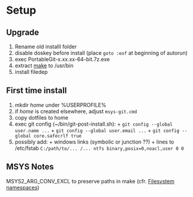 # Setup
## Upgrade
  1. Rename old installl folder
  2. disable doskey before install (place `goto :eof` at beginning of autorun)
  3. exec PortableGit-x.xx.xx-64-bit.7z.exe
  4. extract [make](https://sourceforge.net/projects/msys2/files/REPOS/MSYS2/x86_64/) to /usr/bin
  5. install filedep

## First time install
  1. mkdir *home* under %USERPROFILE%
  2. if *home* is created elsewhere, adjust `msys-git.cmd`
  3. copy dotfiles to home
  4. exec git config (~/bin/git-post-install.sh):
    + `git config --global user.name ...`
    + `git config --global user.email ...`
    + `git config --global core.safecrlf true`
  5. possibly add:
    + windows links (symbolic or junction ??)
    + lines to /etc/fstab `C:/path/to/... /... ntfs binary,posix=0,noacl,user 0 0`

## MSYS Notes
MSYS2_ARG_CONV_EXCL to preserve paths in make (cfr. [Filesystem namespaces](http://sourceforge.net/p/msys2/wiki/Porting/))
